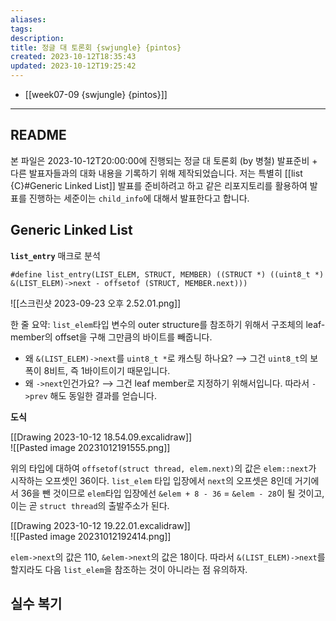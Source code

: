 ```yaml
---
aliases: 
tags: 
description:
title: 정글 대 토론회 {swjungle} {pintos}
created: 2023-10-12T18:35:43
updated: 2023-10-12T19:25:42
---
```

- [[week07-09 {swjungle} {pintos}]]
___

## README

본 파일은 2023-10-12T20:00:00에 진행되는 정글 대 토론회 (by 병철) 발표준비 + 다른 발표자들과의 대화 내용을 기록하기 위해 제작되었습니다. 저는 특별히 [[list {C}#Generic Linked List]] 발표를 준비하려고 하고 같은 리포지토리를 활용하여 발표를 진행하는 세준이는 `child_info`에 대해서 발표한다고 합니다.

## Generic Linked List

**`list_entry`** 매크로 분석

```
#define list_entry(LIST_ELEM, STRUCT, MEMBER) ((STRUCT *) ((uint8_t *) &(LIST_ELEM)->next - offsetof (STRUCT, MEMBER.next)))
```

![[스크린샷 2023-09-23 오후 2.52.01.png]]

한 줄 요약: `list_elem`타입 변수의 outer structure를 참조하기 위해서 구조체의 leaf-member의 offset을 구해 그만큼의 바이트를 빼줍니다.

- 왜 `&(LIST_ELEM)->next`를 `uint8_t *`로 캐스팅 하나요? ⟶ 그건 `uint8_t`의 보폭이 8비트, 즉 1바이트이기 때문입니다.
- 왜 `->next`인건가요? ⟶ 그건 leaf member로 지정하기 위해서입니다. 따라서 `->prev` 해도 동일한 결과를 얻습니다. 

**도식**

[[Drawing 2023-10-12 18.54.09.excalidraw]]  
![[Pasted image 20231012191555.png]]

위의 타입에 대하여 `offsetof(struct thread, elem.next)`의 값은 `elem::next`가 시작하는 오프셋인 36이다. `list_elem` 타입 입장에서 `next`의 오프셋은 8인데 거기에서 36을 뺀 것이므로 `elem`타입 입장에선 `&elem + 8 - 36` = `&elem - 28`이 될 것이고, 이는 곧 `struct thread`의 출발주소가 된다.

[[Drawing 2023-10-12 19.22.01.excalidraw]]  
![[Pasted image 20231012192414.png]]

`elem->next`의 값은 110, `&elem->next`의 값은 18이다. 따라서 `&(LIST_ELEM)->next`를 할지라도 다음 `list_elem`을 참조하는 것이 아니라는 점 유의하자.

## 실수 복기
